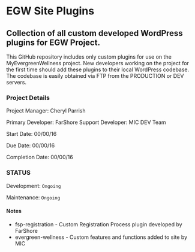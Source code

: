 EGW Site Plugins
======

Collection of all custom developed WordPress plugins for EGW Project.
------

This GitHub repository includes only custom plugins for use on the MyEvergreenWellness project. New developers working on the project for the first time should add these plugins to their local WordPress codebase. The codebase is easily obtained via FTP from the PRODUCTION or DEV servers.

### Project Details
Project Manager: Cheryl Parrish

Primary Developer: FarShore
Support Developer: MIC DEV Team

Start Date: 00/00/16

Due Date: 00/00/16

Completion Date: 00/00/16

### STATUS

Development: `Ongoing`

Maintenance: `Ongoing`

#### Notes
* fsp-registration - Custom Registration Process plugin developed by FarShore
* evergreen-wellness - Custom features and functions added to site by MIC
